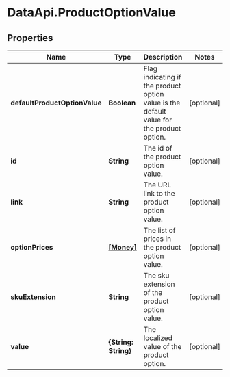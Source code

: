 # DataApi.ProductOptionValue

## Properties
Name | Type | Description | Notes
------------ | ------------- | ------------- | -------------
**defaultProductOptionValue** | **Boolean** | Flag indicating if the product option value is the default value for the product option. | [optional] 
**id** | **String** | The id of the product option value. | [optional] 
**link** | **String** | The URL link to the product option value. | [optional] 
**optionPrices** | [**[Money]**](Money.md) | The list of prices in the product option value. | [optional] 
**skuExtension** | **String** | The sku extension of the product option value. | [optional] 
**value** | **{String: String}** | The localized value of the product option. | [optional] 
